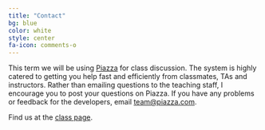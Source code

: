 ```yaml
---
title: "Contact"
bg: blue
color: white
style: center
fa-icon: comments-o
---
```


This term we will be using [Piazza](https://piazza.com) for class discussion. The system is highly catered to getting you help fast and efficiently from classmates, TAs and instructors. Rather than emailing questions to the teaching staff, I encourage you to post your questions on Piazza. If you have any problems or feedback for the developers, email team@piazza.com.

Find us at the [class page](https://piazza.com/upc/summer2016/230360/home).
